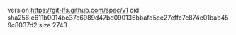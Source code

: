 version https://git-lfs.github.com/spec/v1
oid sha256:e611b0014be37c6989d47bd090136bbafd5ce27effc7c874e01bab459c8037d2
size 2743
